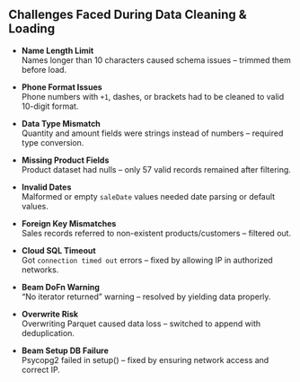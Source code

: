 ## Challenges Faced During Data Cleaning & Loading

- **Name Length Limit**  
  Names longer than 10 characters caused schema issues – trimmed them before load.

- **Phone Format Issues**  
  Phone numbers with `+1`, dashes, or brackets had to be cleaned to valid 10-digit format.

- **Data Type Mismatch**  
  Quantity and amount fields were strings instead of numbers – required type conversion.

- **Missing Product Fields**  
  Product dataset had nulls – only 57 valid records remained after filtering.

- **Invalid Dates**  
  Malformed or empty `saleDate` values needed date parsing or default values.

- **Foreign Key Mismatches**  
  Sales records referred to non-existent products/customers – filtered out.

- **Cloud SQL Timeout**  
  Got `connection timed out` errors – fixed by allowing IP in authorized networks.

- **Beam DoFn Warning**  
  “No iterator returned” warning – resolved by yielding data properly.

- **Overwrite Risk**  
  Overwriting Parquet caused data loss – switched to append with deduplication.

- **Beam Setup DB Failure**  
  Psycopg2 failed in setup() – fixed by ensuring network access and correct IP.
